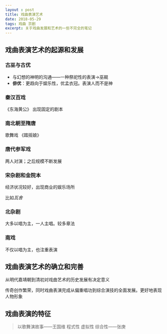 ```yaml
---
layout : post
title: 戏曲表演艺术
date: 2018-05-29
tags: 戏曲 京剧
excerpt: 关于戏曲发展和艺术的一些不完全的笔记
---
```



## 戏曲表演艺术的起源和发展

### 古巫与古优

- 与幻想的神明的沟通——一种祭祀性的表演->巫觋
- **俳优**：更趋向于娱乐性，优孟衣冠。表演人而不是神

### 秦汉百戏 

《东海黄公》 出现固定的剧本

### 南北朝至隋唐

歌舞戏 《踏摇娘》

### 唐代参军戏

两人对演；之后规模不断发展

### 宋杂剧和金院本

经济状况较好，出现商业的娱乐场所

比如*瓦舍* 

### 北杂剧

大多以唱为主，一人主唱。较多章法

### 南戏

不仅以唱为主，也注重表演

## 戏曲表演艺术的确立和完善

从明代嘉靖朝到清初对戏曲艺术的历史发展有决定意义

传奇创作繁荣，同时戏曲表演完成从偏重唱功到综合演技的全面发展。更好地表现人物形象

## 戏曲表演的特征

> 以歌舞演故事——王国维
> 程式性 虚拟性 综合性——张庚

